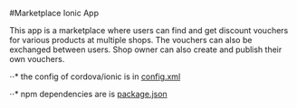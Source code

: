 #Marketplace Ionic App

This app is a marketplace where users can find and get discount vouchers for various products at multiple shops. The vouchers can also be exchanged between users. Shop owner can also create and publish their own vouchers.

⋅⋅* the config of cordova/ionic is in [config.xml](./config.xml)

⋅⋅* npm dependencies are is [package.json](./package.json)
